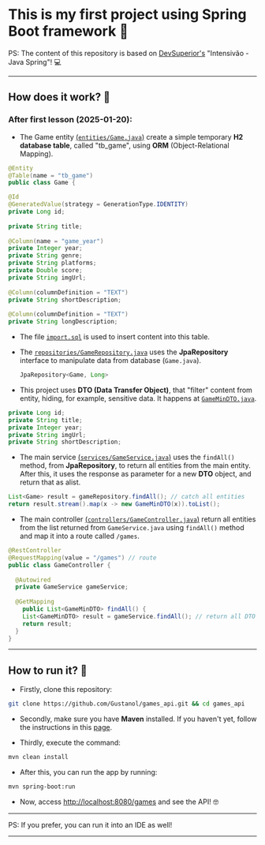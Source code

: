 # This is my first project using Spring Boot framework 🥳

PS: The content of this repository is based on
[DevSuperior's](https://github.com/devsuperior) "Intensivão - Java Spring"!
💻

---

## How does it work? 🤔

### After first lesson (2025-01-20):

- The Game entity
[(`entities/Game.java`)](./src/main/java/com/example/Spring/Boot/Project/entities/Game.java)
create a simple
temporary **H2 database table**, called "tb_game", using **ORM**
(Object-Relational Mapping). 

```java
@Entity
@Table(name = "tb_game")
public class Game {

@Id
@GeneratedValue(strategy = GenerationType.IDENTITY)
private Long id;
	
private String title;
	
@Column(name = "game_year")
private Integer year;
private String genre;
private String platforms;
private Double score;
private String imgUrl;
  
@Column(columnDefinition = "TEXT")
private String shortDescription;
  
@Column(columnDefinition = "TEXT")
private String longDescription; 
```

  - The file [`import.sql`](./src/main/resources/import.sql) is used to insert content into this table.
- The [`repositories/GameRepository.java`](./src/main/java/com/example/Spring/Boot/Project/repositories/GameRepository.java)
uses the **JpaRepository** interface to manipulate data from database
(`Game.java`).

  ```java
  JpaRepository<Game, Long>
  ```
- This project uses **DTO (Data Transfer Object)**, that "filter" content from
entity, hiding, for example, sensitive data. It happens at
[`GameMinDTO.java`](./src/main/java/com/example/Spring/Boot/Project/dto/GameMinDTO.java).

```java
private Long id;
private String title;
private Integer year;
private String imgUrl;
private String shortDescription; 
```

- The main service
[(`services/GameService.java`)](./src/main/java/com/example/Spring/Boot/Project/services/GameService.java)
uses the `findAll()` method, from **JpaRepository**, to return all entities from the main entity.
After this, it uses the response as parameter for a new **DTO** object, and
return that as alist.

```java
List<Game> result = gameRepository.findAll(); // catch all entities
return result.stream().map(x -> new GameMinDTO(x)).toList();
```

- The main controller
[(`controllers/GameController.java`)](./src/main/java/com/example/Spring/Boot/Project/controllers/GameController.java)
return all entities from the list returned from `GameService.java` using
`findAll()` method and map it into a route called `/games`.

```java
@RestController
@RequestMapping(value = "/games") // route
public class GameController {
   
  @Autowired
  private GameService gameService;
   
  @GetMapping
 	public List<GameMinDTO> findAll() {
  	List<GameMinDTO> result = gameService.findAll(); // return all DTO entities
  	return result;
  }
}
```

---

## How to run it? 🤖

- Firstly, clone this repository:

```bash
git clone https://github.com/Gustanol/games_api.git && cd games_api
```

- Secondly, make sure you have **Maven** installed. If you haven't yet, follow the instructions in this [page](https://maven.apache.org/download.cgi).

- Thirdly, execute the command:

```bash
mvn clean install
```

- After this, you can run the app by running:

```bash
mvn spring-boot:run
```

- Now, access [http://localhost:8080/games](http://localhost:8080/games) and see
the API! 🤓

---

PS: If you prefer, you can run it into an IDE as well!

---